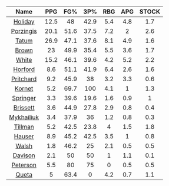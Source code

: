 |                                     Name                                     |  PPG  |  FG%  |  3P%  |  RBG  |  APG  |  STOCK  |
|:----------------------------------------------------------------------------:|:-----:|:-----:|:-----:|:-----:|:-----:|:-------:|
|      [Holiday](https://www.espn.com/nba/player/_/id/3995/jrue-holiday)       | 12.5  |  48   | 42.9  |  5.4  |  4.8  |   1.7   |
| [Porzingis](https://www.espn.com/nba/player/_/id/3102531/kristaps-porzingis) | 20.1  | 51.6  | 37.5  |  7.2  |   2   |   2.6   |
|      [Tatum](https://www.espn.com/nba/player/_/id/4065648/jayson-tatum)      | 26.9  | 47.1  | 37.6  |  8.1  |  4.9  |   1.6   |
|      [Brown](https://www.espn.com/nba/player/_/id/3917376/jaylen-brown)      |  23   | 49.9  | 35.4  |  5.5  |  3.6  |   1.7   |
|     [White](https://www.espn.com/nba/player/_/id/3078576/derrick-white)      | 15.2  | 46.1  | 39.6  |  4.2  |  5.2  |   2.2   |
|       [Horford](https://www.espn.com/nba/player/_/id/3213/al-horford)        |  8.6  | 51.1  | 41.9  |  6.4  |  2.6  |   1.6   |
|  [Pritchard](https://www.espn.com/nba/player/_/id/4066354/payton-pritchard)  |  9.2  | 45.9  |  38   |  3.2  |  3.3  |   0.6   |
|      [Kornet](https://www.espn.com/nba/player/_/id/3064560/luke-kornet)      |  5.2  | 69.7  |  100  |  4.1  |   1   |   1.3   |
|   [Springer](https://www.espn.com/nba/player/_/id/4432164/jaden-springer)    |  3.3  | 39.6  | 19.6  |  1.6  |  0.9  |    1    |
|   [Brissett](https://www.espn.com/nba/player/_/id/4278031/oshae-brissett)    |  3.6  | 44.9  | 27.8  |  2.9  |  0.8  |   0.4   |
|  [Mykhailiuk](https://www.espn.com/nba/player/_/id/3133602/svi-mykhailiuk)   |  3.4  | 37.9  |  36   |  1.2  |  0.8  |   0.3   |
|    [Tillman](https://www.espn.com/nba/player/_/id/4277964/xavier-tillman)    |  5.2  | 42.5  | 23.8  |   4   |  1.5  |   1.8   |
|      [Hauser](https://www.espn.com/nba/player/_/id/4065804/sam-hauser)       |  8.9  | 45.2  | 42.5  |  3.5  |   1   |   0.8   |
|      [Walsh](https://www.espn.com/nba/player/_/id/4683689/jordan-walsh)      |  1.8  | 46.2  |  25   |  2.1  |  0.5  |   0.5   |
|      [Davison](https://www.espn.com/nba/player/_/id/4576085/jd-davison)      |  2.1  |  50   |  50   |   1   |  1.1  |   0.1   |
|    [Peterson](https://www.espn.com/nba/player/_/id/4397689/drew-peterson)    |  5.5  |  80   |  75   |   0   |  0.5  |   0.5   |
|     [Queta](https://www.espn.com/nba/player/_/id/4397424/neemias-queta)      |   5   | 63.4  |   0   |  4.2  |  0.7  |   1.1   |